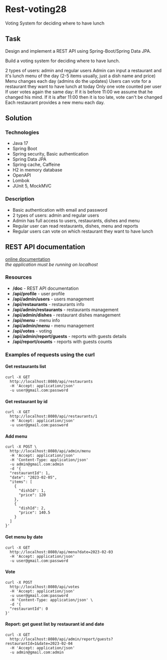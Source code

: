 # Rest-voting28
Voting System for deciding where to have lunch

## Task
Design and implement a REST API using Spring-Boot/Spring Data JPA.

Build a voting system for deciding where to have lunch.

2 types of users: admin and regular users
Admin can input a restaurant and it's lunch menu of the day (2-5 items usually, just a dish name and price)
Menu changes each day (admins do the updates)
Users can vote for a restaurant they want to have lunch at today
Only one vote counted per user
If user votes again the same day:
If it is before 11:00 we assume that he changed his mind.
If it is after 11:00 then it is too late, vote can't be changed
Each restaurant provides a new menu each day.

## Solution

### Technologies
* Java 17
* Spring Boot
* Spring security, Basic authentication
* Spring Data JPA
* Spring cache, Caffeine
* H2 in memory database
* OpenAPI
* Lombok
* JUnit 5, MockMVC

### Description
* Basic authentication with email and password
* 2 types of users: admin and regular users
* Admin has full access to users, restaurants, dishes and menu
* Regular user can read restaurants, dishes, menu and reports
* Regular users can vote on which restaurant they want to have lunch

## REST API documentation
<a href="http://localhost:8080/doc">online documentation</a> 
<br> *the application must be running on localhost*

### Resources
* **/doc** - REST API documentation
* **/api/profile** - user profile
* **/api/admin/users** - users management
* **/api/restaurants** - restaurants info
* **/api/admin/restaurants** - restaurants management
* **/api/admin/dishes** - restaurant dishes management
* **/api/menu** - menu info
* **/api/admin/menu** - menu management
* **/api/votes** - voting
* **/api/admin/report/guests** - reports with guests details
* **/api/report/counts** - reports with guests counts

### Examples of requests using the curl

#### Get restaurants list
```
curl -X GET
  http://localhost:8080/api/restaurants
  -H 'Accept: application/json'
  -u user@gmail.com:password
```
#### Get restaurant by id
```
curl -X GET
  http://localhost:8080/api/restaurants/1
  -H 'Accept: application/json'
  -u user@gmail.com:password
```
#### Add menu
```
curl -X POST \
  http://localhost:8080/api/admin/menu
  -H 'Accept: application/json'
  -H 'Content-Type: application/json'
  -u admin@gmail.com:admin
  -d '{
  "restaurantId": 1,
  "date": "2023-02-05",
  "items": [
    {
      "dishId": 1,
      "price": 120
    },
    {
      "dishId": 2,
      "price": 140.5
    }
  ]
}' 
```
#### Get menu by date
```
curl -X GET
  http://localhost:8080/api/menu?date=2023-02-03
  -H 'Accept: application/json'
  -u user@gmail.com:password
```
#### Vote
```
curl -X POST
  http://localhost:8080/api/votes
  -H 'Accept: application/json'
  -u user@gmail.com:password
  -H 'Content-Type: application/json' \
  -d '{
  "restaurantId": 0
}'
```
#### Report: get guest list by restaurant id and date
```
curl -X GET
  http://localhost:8080/api/admin/report/guests?restaurantId=1&date=2023-02-04
  -H 'Accept: application/json'
  -u admin@gmail.com:admin
```
